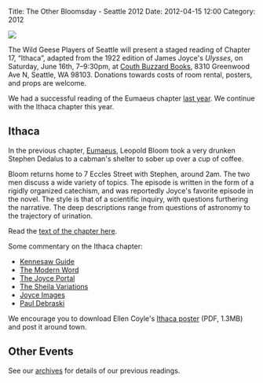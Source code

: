 Title: The Other Bloomsday - Seattle 2012
Date: 2012-04-15 12:00
Category: 2012

[![]({filename}/posters/ithaca-poster.png)]({filename}/posters/ithaca-poster.pdf "Download Ithaca Poster")

The Wild Geese Players of Seattle will present a staged reading of
Chapter 17, “Ithaca”, adapted from
the 1922 edition of James Joyce's *Ulysses*,
on Saturday, June 16th, 7–9:30pm,
at [Couth Buzzard Books](http://buonobuzzard.com/main.htm),
8310 Greenwood Ave N, Seattle, WA 98103.
Donations towards costs of room rental, posters, and props are welcome.

We had a successful reading of the Eumaeus chapter [last year]({filename}2011.md).
We continue with the Ithaca chapter this year.

## Ithaca

In the previous chapter, [Eumaeus]({filename}2011.md),
Leopold Bloom took a very drunken Stephen Dedalus to a cabman's shelter
to sober up over a cup of coffee.

Bloom returns home to 7 Eccles Street with Stephen, around 2am.
The two men discuss a wide variety of topics.
The episode is written in the form of a rigidly organized catechism,
and was reportedly Joyce's favorite episode in the novel.
The style is that of a scientific inquiry,
with questions furthering the narrative.
The deep descriptions range from questions of astronomy to the trajectory of urination.

Read the [text of the chapter here](http://www.readprint.com/chapter-6378/Ulysses-James-Joyce).

Some commentary on the Ithaca chapter:

-   [Kennesaw Guide](http://ksumail.kennesaw.edu/~mglosup/ulysses/ithaca.htm)
-   [The Modern Word](http://www.themodernword.com/joyce/)
-   [The Joyce Portal](http://www.robotwisdom.com/jaj/ulysses/index.html#ithaca)
-   [The Sheila Variations](http://www.sheilaomalley.com/?p=7637)
-   [Joyce Images](http://www.joyceimages.com/chapter/17/)
-   [Paul Debraski](http://ijustreadaboutthat.wordpress.com/2010/08/23/james-joyce%E2%80%93week-7-ulysses-1922-eumaeus-ithaca/)

We encourage you to download Ellen Coyle's
[Ithaca poster]({filename}/posters/ithaca-poster.pdf "Download Ithaca Poster")
(PDF, 1.3MB) and post it around town.

## Other Events

See our [archives]({filename}/archives.md) for details of our previous readings.
